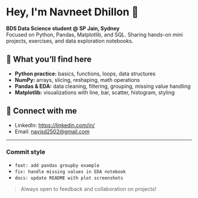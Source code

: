 # Hey, I'm Navneet Dhillon 👋

**BDS Data Science student @ SP Jain, Sydney**  
Focused on Python, Pandas, Matplotlib, and SQL. Sharing hands-on mini projects, exercises, and data exploration notebooks.

## 🔹 What you’ll find here
- **Python practice:** basics, functions, loops, data structures  
- **NumPy:** arrays, slicing, reshaping, math operations  
- **Pandas & EDA:** data cleaning, filtering, grouping, missing value handling  
- **Matplotlib:** visualizations with line, bar, scatter, histogram, styling  

## 📌 Connect with me
- LinkedIn: https://linkedin.com/in/<navneet-dhillon-247381273>  
- Email: navisd2502@gmail.com

---

### Commit style
- `feat: add pandas groupby example`  
- `fix: handle missing values in EDA notebook`  
- `docs: update README with plot screenshots`  

> Always open to feedback and collaboration on projects!

